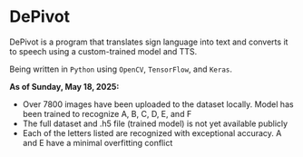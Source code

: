 # DePivot
DePivot is a program that translates sign language into text and converts it to speech using a custom-trained model and TTS.

Being written in `Python` using `OpenCV`, `TensorFlow`, and `Keras`.

**As of Sunday, May 18, 2025:**

- Over 7800 images have been uploaded to the dataset locally. Model has been trained to recognize A, B, C, D, E, and F
- The full dataset and .h5 file (trained model) is not yet available publicly
- Each of the letters listed are recognized with exceptional accuracy. A and E have a minimal overfitting conflict
